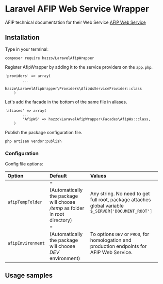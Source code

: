 # Laravel AFIP Web Service Wrapper

AFIP technical documentation for their Web Service [AFIP Web Service](http://www.afip.gob.ar/ws/paso4.asp?noalert=1)


## Installation

Type in your terminal:

```
composer require hazzo/LaravelAfipWrapper
```

Register AfipWrapper by adding it to the service providers on the `app.php`.
```
'providers' => array(
        ...
        hazzo\LaravelAfipWrapper\Providers\AfipWsServiceProvider::class
    )
```

Let's add the facade in the bottom of the same file in aliases.
```
'aliases' => array(
        ...
        'AfipWS' => hazzo\LaravelAfipWrapper\Facades\AfipWs::class,
    )
```
    
Publish the package configuration file.

```
php artisan vendor:publish
```

### Configuration

Config file options:

| Option            | Default      | Values     |
| :---------------      | :-------  | :--------- |
|  `afipTempFolder`     |  '' (Automatically the package will choose */temp* as folder in root directory)    | Any string. No need to get full root, package attaches global variable `$_SERVER['DOCUMENT_ROOT']` |
|  `afipEnvironment`    | '' (Automatically the package will choose *DEV* environment) | To options `DEV` or `PROD`, for homologation and production endpoints for AFIP Web Service. |

##  Usage samples
